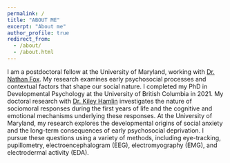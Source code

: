 ```yaml
---
permalink: /
title: "ABOUT ME"
excerpt: "About me"
author_profile: true
redirect_from: 
  - /about/
  - /about.html
---
```

I am a postdoctoral fellow at the University of Maryland, working with [Dr. Nathan Fox](https://nacs.umd.edu/facultyprofile/fox/nathan). My research examines early psychosocial processes and contextual factors that shape our social nature. I completed my PhD in Developmental Psychology at the University of British Columbia in 2021. My doctoral research with [Dr. Kiley Hamlin](https://psych.ubc.ca/profile/kiley-hamlin/) investigates the nature of sociomoral responses during the first years of life and the cognitive and emotional mechanisms underlying these responses. At the University of Maryland, my research explores the developmental origins of social anxiety and the long-term consequences of early psychosocial deprivation. I pursue these questions using a variety of methods, including eye-tracking, pupillometry, electroencephalogram (EEG), electromyography (EMG), and electrodermal activity (EDA).
